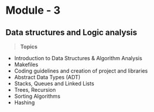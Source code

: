 # Module - 3
## Data structures and Logic analysis
> <B> Topics </B>
- Introduction to Data Structures & Algorithm Analysis
- Makefiles
- Coding guidelines and creation of project and libraries
- Abstract Data Types (ADT)
- Stacks, Queues and Linked Lists
- Trees, Recursion
- Sorting Algorithms
- Hashing